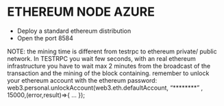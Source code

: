 # ETHEREUM NODE AZURE


* Deploy a standard ethereum distribution
* Open the port 8584

NOTE:
the mining time is different from testrpc to ethereum private/ public network. In TESTRPC you wait few seconds, with an real ethereum infrastructure you have to wait max 2 minutes from the broadcast of the transaction and the mining of the block containing.
remember to unlock your ethereum account with the ethereum password: web3.personal.unlockAccount(web3.eth.defaultAccount, “********” , 15000,(error,result)=>{ … });

